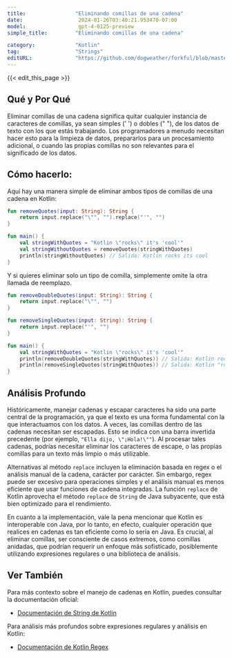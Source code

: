 ```yaml
---
title:                "Eliminando comillas de una cadena"
date:                  2024-01-26T03:40:21.953470-07:00
model:                 gpt-4-0125-preview
simple_title:         "Eliminando comillas de una cadena"

category:             "Kotlin"
tag:                  "Strings"
editURL:              "https://github.com/dogweather/forkful/blob/master/content/es/kotlin/removing-quotes-from-a-string.md"
---
```


{{< edit_this_page >}}

## Qué y Por Qué

Eliminar comillas de una cadena significa quitar cualquier instancia de caracteres de comillas, ya sean simples (' ') o dobles (" "), de los datos de texto con los que estás trabajando. Los programadores a menudo necesitan hacer esto para la limpieza de datos, prepararlos para un procesamiento adicional, o cuando las propias comillas no son relevantes para el significado de los datos.

## Cómo hacerlo:

Aquí hay una manera simple de eliminar ambos tipos de comillas de una cadena en Kotlin:

```kotlin
fun removeQuotes(input: String): String {
    return input.replace("\"", "").replace("'", "")
}

fun main() {
    val stringWithQuotes = "Kotlin \"rocks\" it's 'cool'"
    val stringWithoutQuotes = removeQuotes(stringWithQuotes)
    println(stringWithoutQuotes) // Salida: Kotlin rocks its cool
}
```

Y si quieres eliminar solo un tipo de comilla, simplemente omite la otra llamada de reemplazo.

```kotlin
fun removeDoubleQuotes(input: String): String {
    return input.replace("\"", "")
}

fun removeSingleQuotes(input: String): String {
    return input.replace("'", "")
}

fun main() {
    val stringWithQuotes = "Kotlin \"rocks\" it's 'cool'"
    println(removeDoubleQuotes(stringWithQuotes)) // Salida: Kotlin rocks it's 'cool'
    println(removeSingleQuotes(stringWithQuotes)) // Salida: Kotlin "rocks" its cool
}
```

## Análisis Profundo

Históricamente, manejar cadenas y escapar caracteres ha sido una parte central de la programación, ya que el texto es una forma fundamental con la que interactuamos con los datos. A veces, las comillas dentro de las cadenas necesitan ser escapadas. Esto se indica con una barra invertida precedente (por ejemplo, `"Ella dijo, \"¡Hola!\""`). Al procesar tales cadenas, podrías necesitar eliminar los caracteres de escape, o las propias comillas para un texto más limpio o más utilizable.

Alternativas al método `replace` incluyen la eliminación basada en regex o el análisis manual de la cadena, carácter por carácter. Sin embargo, regex puede ser excesivo para operaciones simples y el análisis manual es menos eficiente que usar funciones de cadena integradas. La función `replace` de Kotlin aprovecha el método `replace` de `String` de Java subyacente, que está bien optimizado para el rendimiento.

En cuanto a la implementación, vale la pena mencionar que Kotlin es interoperable con Java, por lo tanto, en efecto, cualquier operación que realices en cadenas es tan eficiente como lo sería en Java. Es crucial, al eliminar comillas, ser consciente de casos extremos, como comillas anidadas, que podrían requerir un enfoque más sofisticado, posiblemente utilizando expresiones regulares o una biblioteca de análisis.

## Ver También

Para más contexto sobre el manejo de cadenas en Kotlin, puedes consultar la documentación oficial:

- [Documentación de String de Kotlin](https://kotlinlang.org/api/latest/jvm/stdlib/kotlin/-string/)

Para análisis más profundos sobre expresiones regulares y análisis en Kotlin:

- [Documentación de Kotlin Regex](https://kotlinlang.org/api/latest/jvm/stdlib/kotlin.text/-regex/)
